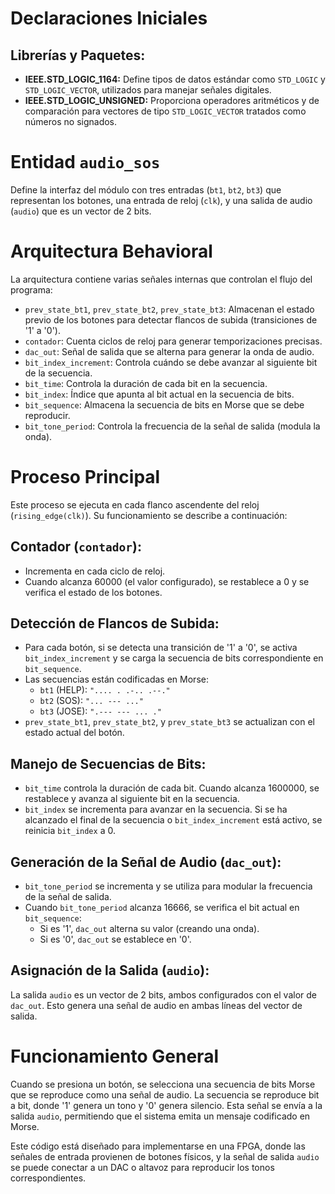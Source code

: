 # Declaraciones Iniciales

## Librerías y Paquetes:

- **IEEE.STD_LOGIC_1164:** Define tipos de datos estándar como `STD_LOGIC` y `STD_LOGIC_VECTOR`, utilizados para manejar señales digitales.
- **IEEE.STD_LOGIC_UNSIGNED:** Proporciona operadores aritméticos y de comparación para vectores de tipo `STD_LOGIC_VECTOR` tratados como números no signados.

# Entidad `audio_sos`

Define la interfaz del módulo con tres entradas (`bt1`, `bt2`, `bt3`) que representan los botones, una entrada de reloj (`clk`), y una salida de audio (`audio`) que es un vector de 2 bits.

# Arquitectura Behavioral

La arquitectura contiene varias señales internas que controlan el flujo del programa:

- `prev_state_bt1`, `prev_state_bt2`, `prev_state_bt3`: Almacenan el estado previo de los botones para detectar flancos de subida (transiciones de '1' a '0').
- `contador`: Cuenta ciclos de reloj para generar temporizaciones precisas.
- `dac_out`: Señal de salida que se alterna para generar la onda de audio.
- `bit_index_increment`: Controla cuándo se debe avanzar al siguiente bit de la secuencia.
- `bit_time`: Controla la duración de cada bit en la secuencia.
- `bit_index`: Índice que apunta al bit actual en la secuencia de bits.
- `bit_sequence`: Almacena la secuencia de bits en Morse que se debe reproducir.
- `bit_tone_period`: Controla la frecuencia de la señal de salida (modula la onda).

# Proceso Principal

Este proceso se ejecuta en cada flanco ascendente del reloj (`rising_edge(clk)`). Su funcionamiento se describe a continuación:

## Contador (`contador`):

- Incrementa en cada ciclo de reloj.
- Cuando alcanza 60000 (el valor configurado), se restablece a 0 y se verifica el estado de los botones.

## Detección de Flancos de Subida:

- Para cada botón, si se detecta una transición de '1' a '0', se activa `bit_index_increment` y se carga la secuencia de bits correspondiente en `bit_sequence`.
- Las secuencias están codificadas en Morse:
  - `bt1` (HELP): `".... . .-.. .--."`
  - `bt2` (SOS): `"... --- ..."`
  - `bt3` (JOSE): `".--- --- ... ."`
- `prev_state_bt1`, `prev_state_bt2`, y `prev_state_bt3` se actualizan con el estado actual del botón.

## Manejo de Secuencias de Bits:

- `bit_time` controla la duración de cada bit. Cuando alcanza 1600000, se restablece y avanza al siguiente bit en la secuencia.
- `bit_index` se incrementa para avanzar en la secuencia. Si se ha alcanzado el final de la secuencia o `bit_index_increment` está activo, se reinicia `bit_index` a 0.

## Generación de la Señal de Audio (`dac_out`):

- `bit_tone_period` se incrementa y se utiliza para modular la frecuencia de la señal de salida.
- Cuando `bit_tone_period` alcanza 16666, se verifica el bit actual en `bit_sequence`:
  - Si es '1', `dac_out` alterna su valor (creando una onda).
  - Si es '0', `dac_out` se establece en '0'.

## Asignación de la Salida (`audio`):

La salida `audio` es un vector de 2 bits, ambos configurados con el valor de `dac_out`. Esto genera una señal de audio en ambas líneas del vector de salida.

# Funcionamiento General

Cuando se presiona un botón, se selecciona una secuencia de bits Morse que se reproduce como una señal de audio. La secuencia se reproduce bit a bit, donde '1' genera un tono y '0' genera silencio. Esta señal se envía a la salida `audio`, permitiendo que el sistema emita un mensaje codificado en Morse.

Este código está diseñado para implementarse en una FPGA, donde las señales de entrada provienen de botones físicos, y la señal de salida `audio` se puede conectar a un DAC o altavoz para reproducir los tonos correspondientes.
